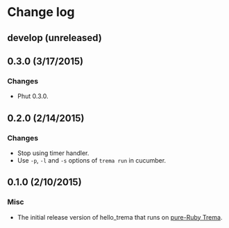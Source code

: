 # Change log

## develop (unreleased)


## 0.3.0 (3/17/2015)
### Changes
* Phut 0.3.0.


## 0.2.0 (2/14/2015)
### Changes
* Stop using timer handler.
* Use `-p`, `-l` and `-s` options of `trema run` in cucumber.


## 0.1.0 (2/10/2015)
### Misc
* The initial release version of hello_trema that runs on [pure-Ruby Trema](https://github.com/trema/trema_ruby).
